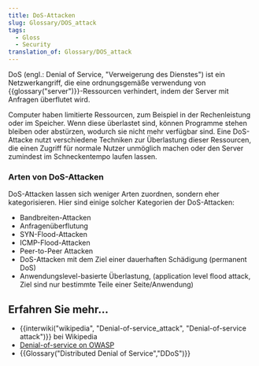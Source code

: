 ```yaml
---
title: DoS-Attacken
slug: Glossary/DOS_attack
tags:
  - Gloss
  - Security
translation_of: Glossary/DOS_attack
---
```

DoS (engl.: Denial of Service, "Verweigerung des Dienstes") ist ein Netzwerkangriff, die eine ordnungsgemäße verwendung von {{glossary("server")}}-Ressourcen verhindert, indem der Server mit Anfragen überflutet wird.

Computer haben limitierte Ressourcen, zum Beispiel in der Rechenleistung oder im Speicher. Wenn diese überlastet sind, können Programme stehen bleiben oder abstürzen, wodurch sie nicht mehr verfügbar sind. Eine DoS-Attacke nutzt verschiedene Techniken zur Überlastung dieser Ressourcen, die einen Zugriff für normale Nutzer unmöglich machen oder den Server zumindest im Schneckentempo laufen lassen.

### Arten von DoS-Attacken

DoS-Attacken lassen sich weniger Arten zuordnen, sondern eher kategorisieren. Hier sind einige solcher Kategorien der DoS-Attacken:

- Bandbreiten-Attacken
- Anfragenüberflutung
- SYN-Flood-Attacken
- ICMP-Flood-Attacken
- Peer-to-Peer Attacken
- DoS-Attacken mit dem Ziel einer dauerhaften Schädigung (permanent DoS)
- Anwendungslevel-basierte Überlastung, (application level flood attack, Ziel sind nur bestimmte Teile einer Seite/Anwendung)

## Erfahren Sie mehr...

- {{interwiki("wikipedia", "Denial-of-service_attack", "Denial-of-service attack")}} bei Wikipedia
- [Denial-of-service on OWASP](https://www.owasp.org/index.php/Denial_of_Service)
- {{Glossary("Distributed Denial of Service","DDoS")}}
